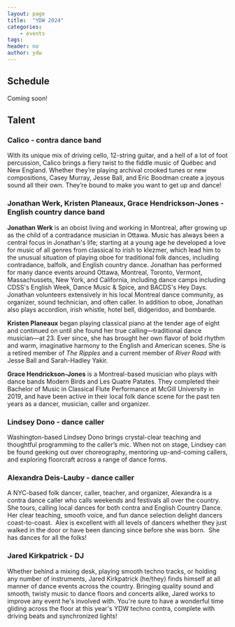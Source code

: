 ```yaml
---
layout: page
title:  "YDW 2024"
categories:
    - events
tags:
header: no
author: ydw
---
```


## Schedule

Coming soon!

## Talent

### Calico - contra dance band


<!-- [![\"\"](\"https://youthdanceweekend.org/wp-content/uploads/2024/04/IMG_6530-1-300x243.jpeg\")](\"https://youthdanceweekend.org/wp-content/uploads/2024/04/IMG_6530-1-scaled.jpeg\") -->
With its unique mix of driving cello, 12-string guitar, and a hell of a lot of foot percussion, Calico brings a fiery twist to the fiddle music of Québec and New England. Whether they’re playing archival crooked tunes or new compositions, Casey Murray, Jesse Ball, and Eric Boodman create a joyous sound all their own. They’re bound to make you want to get up and dance!


### Jonathan Werk, Kristen Planeaux, Grace Hendrickson-Jones - English country dance band


<!-- [![\"\"](\"https://youthdanceweekend.org/wp-content/uploads/2024/05/63F2AFA1-FB12-4C55-8D5D-9D075E5A21BA_1_201_a-1024x386.jpeg\")](\"https://youthdanceweekend.org/wp-content/uploads/2024/05/63F2AFA1-FB12-4C55-8D5D-9D075E5A21BA_1_201_a.jpeg\") -->


**Jonathan Werk** is an oboist living and working in Montreal, after growing up as the child of a contradance musician in Ottawa. Music has always been a central focus in Jonathan's life; starting at a young age he developed a love for music of all genres from classical to irish to klezmer, which lead him to the unusual situation of playing oboe for traditional folk dances, including contradance, balfolk, and English country dance. Jonathan has performed for many dance events around Ottawa, Montreal, Toronto, Vermont, Massachussets, New York, and California, including dance camps including CDSS's English Week, Dance Music \& Spice, and BACDS's Hey Days. Jonathan volunteers extensively in his local Montreal dance community, as organizer, sound technician, and often caller. In addition to oboe, Jonathan also plays accordion, irish whistle, hotel bell, didgeridoo, and bombarde.


**Kristen Planeaux** began playing classical piano at the tender age of eight and continued on until she found her true calling—traditional dance musician—at 23\. Ever since, she has brought her own flavor of bold rhythm and warm, imaginative harmony to the English and American scenes. She is a retired member of *The Ripples* and a current member of *River Road* with Jesse Ball and Sarah-Hadley Yakir.


**Grace Hendrickson-Jones** is a Montreal-based musician who plays with dance bands Modern Birds and Les Quatre Patates. They completed their Bachelor of Music in Classical Flute Performance at McGill University in 2019, and have been active in their local folk dance scene for the past ten years as a dancer, musician, caller and organizer. 

### Lindsey Dono - dance caller


<!-- [![\"\"](\"https://youthdanceweekend.org/wp-content/uploads/2024/04/Lindsey-Dono-photo-2-300x200.jpeg\")](\"https://youthdanceweekend.org/wp-content/uploads/2024/04/Lindsey-Dono-photo-2-scaled.jpeg\") -->
Washington-based Lindsey Dono brings crystal-clear teaching and thoughtful programming to the caller’s mic. When not on stage, Lindsey can be found geeking out over choreography, mentoring up-and-coming callers, and exploring floorcraft across a range of dance forms.

### Alexandra Deis-Lauby - dance caller


<!-- [![\"\"](\"https://youthdanceweekend.org/wp-content/uploads/2024/03/Alex-Deis-Lauby-200x300.webp\")](\"https://youthdanceweekend.org/wp-content/uploads/2024/03/Alex-Deis-Lauby.webp\") -->
A NYC-based folk dancer, caller, teacher, and organizer, Alexandra is a contra dance caller who calls weekends and festivals all over the country. She tours, calling local dances for both contra and English Country Dance. Her clear teaching, smooth voice, and fun dance selection delight dancers coast-to-coast.  Alex is excellent with all levels of dancers whether they just walked in the door or have been dancing since before she was born.  She has dances for all the folks!

### Jared Kirkpatrick - DJ

<!-- [![\"\"](\"https://youthdanceweekend.org/wp-content/uploads/2024/04/Jared-Kirkpatrick-press-photo-185x300.jpeg\")](\"https://youthdanceweekend.org/wp-content/uploads/2024/04/Jared-Kirkpatrick-press-photo-scaled.jpeg\") -->
Whether behind a mixing desk, playing smooth techno tracks, or holding any number of instruments, Jared Kirkpatrick (he/they) finds himself at all manner of dance events across the country. Bringing quality sound and smooth, twisty music to dance floors and concerts alike, Jared works to improve any event he's involved with. You're sure to have a wonderful time gliding across the floor at this year's YDW techno contra, complete with driving beats and synchronized lights!
